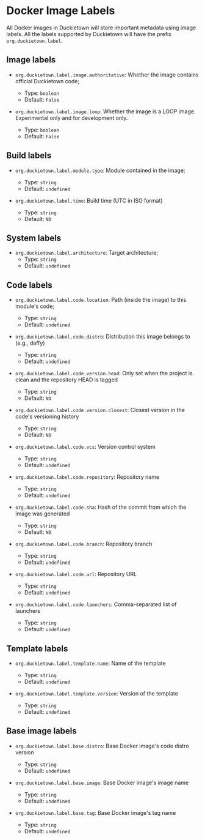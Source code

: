 # Docker Image Labels

All Docker images in Duckietown will store important metadata using image labels.
All the labels supported by Duckietown will have the prefix `org.duckietown.label`.


## Image labels

- `org.duckietown.label.image.authoritative`: Whether the image contains official Duckietown code;
  - Type: `boolean`
  - Default: `False`

- `org.duckietown.label.image.loop`: Whether the image is a LOOP image. Experimental only and for development only.
  - Type: `boolean`
  - Default: `False`


## Build labels

- `org.duckietown.label.module.type`: Module contained in the image;
  - Type: `string`
  - Default: `undefined`

- `org.duckietown.label.time`: Build time (UTC in ISO format)
  - Type: `string`
  - Default: `ND`


## System labels

- `org.duckietown.label.architecture`: Target architecture;
  - Type: `string`
  - Default: `undefined`


## Code labels

- `org.duckietown.label.code.location`: Path (inside the image) to this module's code;
  - Type: `string`
  - Default: `undefined`

- `org.duckietown.label.code.distro`: Distribution this image belongs to (e.g., daffy)
  - Type: `string`
  - Default: `undefined`

- `org.duckietown.label.code.version.head`: Only set when the project is clean and the repository HEAD is tagged 
  - Type: `string`
  - Default: `ND`

- `org.duckietown.label.code.version.closest`: Closest version in the code's versioning history
  - Type: `string`
  - Default: `ND`

- `org.duckietown.label.code.vcs`: Version control system
  - Type: `string`
  - Default: `undefined`

- `org.duckietown.label.code.repository`: Repository name
  - Type: `string`
  - Default: `undefined`

- `org.duckietown.label.code.sha`: Hash of the commit from which the image was generated
  - Type: `string`
  - Default: `ND`

- `org.duckietown.label.code.branch`: Repository branch
  - Type: `string`
  - Default: `undefined`

- `org.duckietown.label.code.url`: Repository URL
  - Type: `string`
  - Default: `undefined`

- `org.duckietown.label.code.launchers`: Comma-separated list of launchers
  - Type: `string`
  - Default: `undefined`


## Template labels

- `org.duckietown.label.template.name`: Name of the template
  - Type: `string`
  - Default: `undefined`

- `org.duckietown.label.template.version`: Version of the template
  - Type: `string`
  - Default: `undefined`


## Base image labels

- `org.duckietown.label.base.distro`: Base Docker image's code distro version
  - Type: `string`
  - Default: `undefined`

- `org.duckietown.label.base.image`: Base Docker image's image name
  - Type: `string`
  - Default: `undefined`

- `org.duckietown.label.base.tag`: Base Docker image's tag name
  - Type: `string`
  - Default: `undefined`
